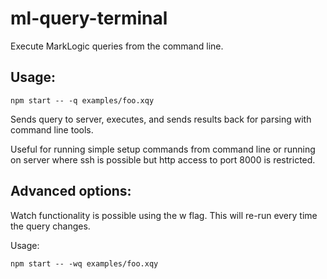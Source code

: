 # ml-query-terminal

Execute MarkLogic queries from the command line.

## Usage:

    npm start -- -q examples/foo.xqy

Sends query to server, executes, and sends results back for parsing
with command line tools.

Useful for running simple setup commands from command line or running
on server where ssh is possible but http access to port 8000 is
restricted.

## Advanced options:

Watch functionality is possible using the w flag. This will re-run
every time the query changes.

Usage:

    npm start -- -wq examples/foo.xqy
